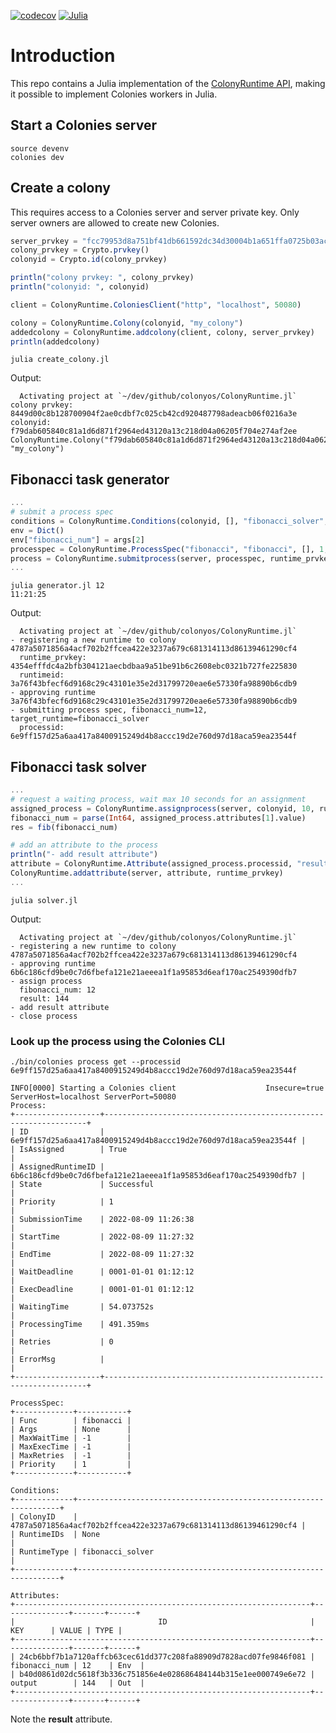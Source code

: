 [![codecov](https://codecov.io/gh/colonyos/ColonyRuntime.jl/branch/main/graph/badge.svg?token=EJJ6X2ST2L)](https://codecov.io/gh/colonyos/ColonyRuntime.jl) [![Julia](https://github.com/colonyos/ColonyRuntime.jl/actions/workflows/julia.yaml/badge.svg)](https://github.com/colonyos/ColonyRuntime.jl/actions/workflows/julia.yaml)

# Introduction
This repo contains a Julia implementation of the [ColonyRuntime API](https://github.com/colonyos/colonies), making it possible to implement Colonies workers in Julia.

## Start a Colonies server 
```console
source devenv
colonies dev
```

## Create a colony
This requires access to a Colonies server and server private key. Only server owners are allowed to create new Colonies.

```julia
server_prvkey = "fcc79953d8a751bf41db661592dc34d30004b1a651ffa0725b03ac227641499d"
colony_prvkey = Crypto.prvkey()
colonyid = Crypto.id(colony_prvkey)

println("colony prvkey: ", colony_prvkey)
println("colonyid: ", colonyid)

client = ColonyRuntime.ColoniesClient("http", "localhost", 50080)

colony = ColonyRuntime.Colony(colonyid, "my_colony")
addedcolony = ColonyRuntime.addcolony(client, colony, server_prvkey)
println(addedcolony)
```

```console
julia create_colony.jl 
```

Output:
```console
  Activating project at `~/dev/github/colonyos/ColonyRuntime.jl`
colony prvkey: 8449d00c8b128700904f2ae0cdbf7c025cb42cd920487798adeacb06f0216a3e
colonyid: f79dab605840c81a1d6d871f2964ed43120a13c218d04a06205f704e274af2ee
ColonyRuntime.Colony("f79dab605840c81a1d6d871f2964ed43120a13c218d04a06205f704e274af2ee", "my_colony")
```

## Fibonacci task generator
```julia
...
# submit a process spec
conditions = ColonyRuntime.Conditions(colonyid, [], "fibonacci_solver", [])
env = Dict()
env["fibonacci_num"] = args[2]
processpec = ColonyRuntime.ProcessSpec("fibonacci", "fibonacci", [], 1, -1, -1, -1, conditions, 
process = ColonyRuntime.submitprocess(server, processpec, runtime_prvkey)
...
```

```console
julia generator.jl 12                                                          11:21:25
```

Output:
```console
  Activating project at `~/dev/github/colonyos/ColonyRuntime.jl`
- registering a new runtime to colony 4787a5071856a4acf702b2ffcea422e3237a679c681314113d86139461290cf4
  runtime_prvkey: 4354efffdc4a2bfb304121aecbdbaa9a51be91b6c2608ebc0321b727fe225830
  runtimeid: 3a76f43bfecf6d9168c29c43101e35e2d31799720eae6e57330fa98890b6cdb9
- approving runtime 3a76f43bfecf6d9168c29c43101e35e2d31799720eae6e57330fa98890b6cdb9
- submitting process spec, fibonacci_num=12, target_runtime=fibonacci_solver
  processid: 6e9ff157d25a6aa417a8400915249d4b8accc19d2e760d97d18aca59ea23544f
```

## Fibonacci task solver 
```julia
...
# request a waiting process, wait max 10 seconds for an assignment
assigned_process = ColonyRuntime.assignprocess(server, colonyid, 10, runtime_prvkey)  
fibonacci_num = parse(Int64, assigned_process.attributes[1].value)
res = fib(fibonacci_num)

# add an attribute to the process
println("- add result attribute")
attribute = ColonyRuntime.Attribute(assigned_process.processid, "result", string(res))
ColonyRuntime.addattribute(server, attribute, runtime_prvkey)
...
```

```console
julia solver.jl
```

Output:
```console
  Activating project at `~/dev/github/colonyos/ColonyRuntime.jl`
- registering a new runtime to colony 4787a5071856a4acf702b2ffcea422e3237a679c681314113d86139461290cf4
- approving runtime 6b6c186cfd9be0c7d6fbefa121e21aeeea1f1a95853d6eaf170ac2549390dfb7
- assign process
  fibonacci_num: 12
  result: 144
- add result attribute
- close process
```

### Look up the process using the Colonies CLI
```console
./bin/colonies process get --processid 6e9ff157d25a6aa417a8400915249d4b8accc19d2e760d97d18aca59ea23544f
```

```console
INFO[0000] Starting a Colonies client                    Insecure=true ServerHost=localhost ServerPort=50080
Process:
+-------------------+------------------------------------------------------------------+
| ID                | 6e9ff157d25a6aa417a8400915249d4b8accc19d2e760d97d18aca59ea23544f |
| IsAssigned        | True                                                             |
| AssignedRuntimeID | 6b6c186cfd9be0c7d6fbefa121e21aeeea1f1a95853d6eaf170ac2549390dfb7 |
| State             | Successful                                                       |
| Priority          | 1                                                                |
| SubmissionTime    | 2022-08-09 11:26:38                                              |
| StartTime         | 2022-08-09 11:27:32                                              |
| EndTime           | 2022-08-09 11:27:32                                              |
| WaitDeadline      | 0001-01-01 01:12:12                                              |
| ExecDeadline      | 0001-01-01 01:12:12                                              |
| WaitingTime       | 54.073752s                                                       |
| ProcessingTime    | 491.359ms                                                        |
| Retries           | 0                                                                |
| ErrorMsg          |                                                                  |
+-------------------+------------------------------------------------------------------+

ProcessSpec:
+-------------+-----------+
| Func        | fibonacci |
| Args        | None      |
| MaxWaitTime | -1        |
| MaxExecTime | -1        |
| MaxRetries  | -1        |
| Priority    | 1         |
+-------------+-----------+

Conditions:
+-------------+------------------------------------------------------------------+
| ColonyID    | 4787a5071856a4acf702b2ffcea422e3237a679c681314113d86139461290cf4 |
| RuntimeIDs  | None                                                             |
| RuntimeType | fibonacci_solver                                                 |
+-------------+------------------------------------------------------------------+

Attributes:
+------------------------------------------------------------------+---------------+-------+------+
|                                ID                                |      KEY      | VALUE | TYPE |
+------------------------------------------------------------------+---------------+-------+------+
| 24cb6bbf7b1a7120affcb63cec61dd377c208fa88909d7828acd07fe9846f081 | fibonacci_num | 12    | Env  |
| b40d0861d02dc5618f3b336c751856e4e028686484144b315e1ee000749e6e72 | output        | 144   | Out  |
+------------------------------------------------------------------+---------------+-------+------+
```

Note the **result** attribute.
